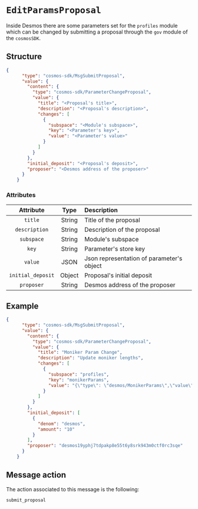 # `EditParamsProposal`
Inside Desmos there are some parameters set for the `profiles` module which can be changed by submitting a proposal through
the `gov` module of the `cosmosSDK`.

## Structure
```json
{
      "type": "cosmos-sdk/MsgSubmitProposal",
      "value": {
        "content": {
          "type": "cosmos-sdk/ParameterChangeProposal",
          "value": {
            "title": "<Proposal's title>",
            "description": "<Proposal's description>",
            "changes": [
              {
                "subspace": "<Module's subspace>",
                "key": "<Parameter's key>",
                "value": "<Parameter's value>"
              }
            ]
          }
        },
        "initial_deposit": "<Proposal's deposit>",
        "proposer": "<Desmos address of the proposer>"
      }
    }
```

### Attributes
| Attribute | Type | Description |
| :-------: | :----: | :-------- |
| `title` | String | Title of the proposal |
| `description` | String | Description of the proposal |
| `subspace` | String | Module's subspace |
| `key` | String | Parameter's store key |
| `value` | JSON | Json representation of parameter's object |
| `initial_deposit` | Object | Proposal's initial deposit |
| `proposer` | String | Desmos address of the proposer |

## Example
```json
{
      "type": "cosmos-sdk/MsgSubmitProposal",
      "value": {
        "content": {
          "type": "cosmos-sdk/ParameterChangeProposal",
          "value": {
            "title": "Moniker Param Change",
            "description": "Update moniker lengths",
            "changes": [
              {
                "subspace": "profiles",
                "key": "monikerParams",
                "value": "{\"type\": \"desmos/MonikerParams\",\"value\": {\"min_moniker_len\":\"5\",\"max_moniker_len\":\"40\"}}"
              }
            ]
          }
        },
        "initial_deposit": [
          {
            "denom": "desmos",
            "amount": "10"
          }
        ],
        "proposer": "desmos19yphj7tdpakp8e55t6y8srk943m0ctf0rc3sqe"
      }
    }
```

## Message action
The action associated to this message is the following: 

```
submit_proposal
```